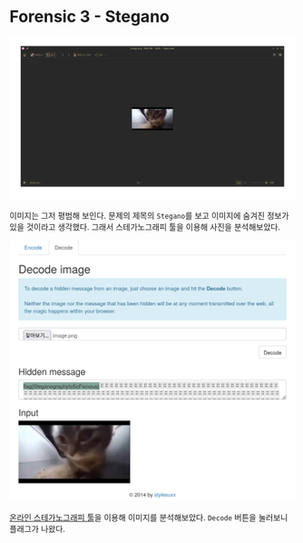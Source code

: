 # Forensic 3 - Stegano

![alt text](image-1.png)

이미지는 그저 평범해 보인다. 문제의 제목의 `Stegano`를 보고 이미지에 숨겨진 정보가 있을 것이라고 생각했다. 그래서 스테가노그래피 툴을 이용해 사진을 분석해보았다.

![alt text](image-2.png)

[온라인 스테가노그래피 툴](https://stylesuxx.github.io/steganography/)을 이용해 이미지를 분석해보았다. `Decode` 버튼을 눌러보니 플래그가 나왔다.
